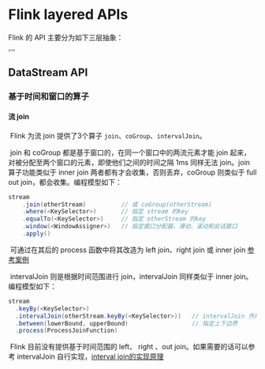 # Flink layered APIs

Flink 的 API 主要分为如下三层抽象：

<img src="https://flink.apache.org/img/api-stack.png" alt="img" style="zoom: 33%;" />



## DataStream API

### 基于时间和窗口的算子

#### 流 join

​	Flink 为流 join 提供了3个算子 `join`、`coGroup`、`intervalJoin`。

​	join 和 coGroup 都是基于窗口的，在同一个窗口中的两流元素才能 join 起来，对被分配至两个窗口的元素，即使他们之间的时间之隔 1ms 同样无法 join。join 算子功能类似于 inner join 两者都有才会收集，否则丢弃，coGroup 则类似于 full out join，都会收集。编程模型如下：

```scala
stream
	.join(otherStream)			// 或 coGroup(otherStream)
    .where(<KeySelector>)		// 指定 stream 的key
    .equalTo(<KeySelector>)		// 指定 otherStream 的key
    .window(<WindowAssigner>)	// 指定窗口分配器，滑动、滚动和会话窗口
    .apply()

```

​	可通过在其后的 process 函数中将其改造为 left join、right join 或 inner join [参考案例](https://blog.csdn.net/lmalds/article/details/52085794)

​	intervalJoin 则是根据时间范围进行 join，intervalJoin 同样类似于 inner join。编程模型如下：

```scala
stream
  .keyBy(<KeySelector>)
  .intervalJoin(otherStream.keyBy(<KeySelector>))	// intervalJoin 作用在两个 keyedStream 上
  .between(lowerBound, upperBound)					// 指定上下边界
  .process(ProcessJoinFunction)
```

​	Flink 目前没有提供基于时间范围的 left、 right 、out join。如果需要的话可以参考 intervalJoin 自行实现，[interval join的实现原理](https://www.jianshu.com/p/45ec888332df)